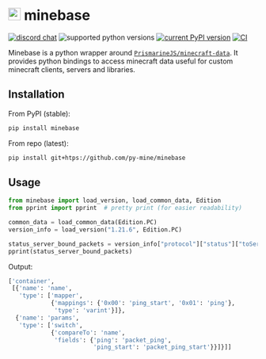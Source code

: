 # <img src="https://i.imgur.com/nPCcxts.png" style="height: 25px"> minebase

[![discord chat](https://img.shields.io/discord/936788458939224094.svg?logo=Discord)](https://discord.gg/C2wX7zduxC)
![supported python versions](https://img.shields.io/pypi/pyversions/minebase.svg)
[![current PyPI version](https://img.shields.io/pypi/v/minebase.svg)](https://pypi.org/project/mcproto/)
[![CI](https://github.com/py-mine/minebase/actions/workflows/main.yml/badge.svg)](https://github.com/py-mine/minebase/actions/workflows/main.yml)

Minebase is a python wrapper around [`PrismarineJS/minecraft-data`](https://github.com/PrismarineJS/minecraft-data). It
provides python bindings to access minecraft data useful for custom minecraft clients, servers and libraries.

## Installation

From PyPI (stable):

```bash
pip install minebase
```

From repo (latest):

```bash
pip install git+htps://github.com/py-mine/minebase
```

## Usage

```python
from minebase import load_version, load_common_data, Edition
from pprint import pprint  # pretty print (for easier readability)

common_data = load_common_data(Edition.PC)
version_info = load_version("1.21.6", Edition.PC)

status_server_bound_packets = version_info["protocol"]["status"]["toServer"]["types"]["packet"]
pprint(status_server_bound_packets)
```

Output:

```python
['container',
 [{'name': 'name',
   'type': ['mapper',
            {'mappings': {'0x00': 'ping_start', '0x01': 'ping'},
             'type': 'varint'}]},
  {'name': 'params',
   'type': ['switch',
            {'compareTo': 'name',
             'fields': {'ping': 'packet_ping',
                        'ping_start': 'packet_ping_start'}}]}]]
```
